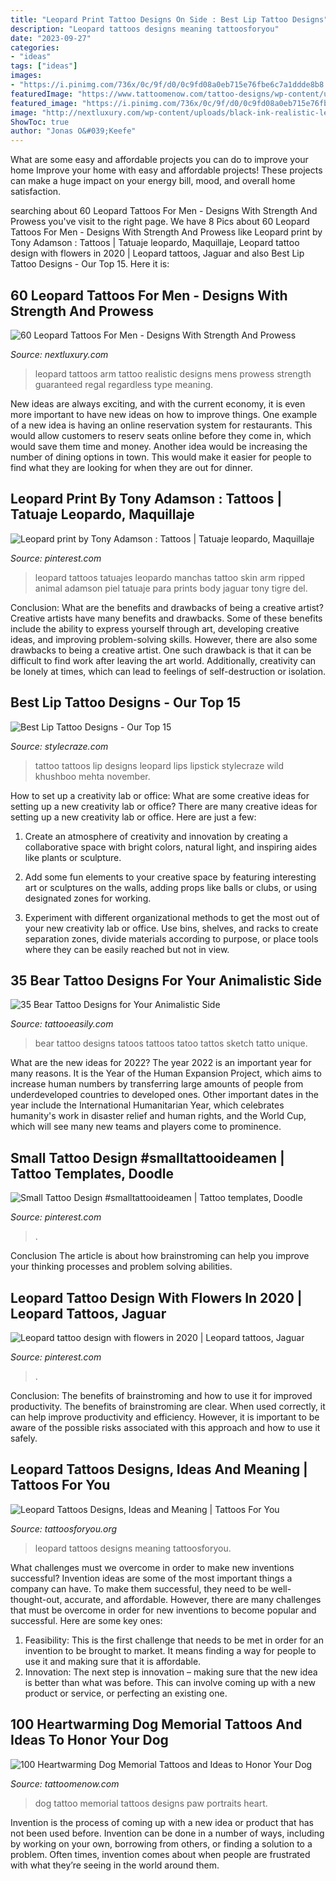 ```yaml
---
title: "Leopard Print Tattoo Designs On Side : Best Lip Tattoo Designs"
description: "Leopard tattoos designs meaning tattoosforyou"
date: "2023-09-27"
categories:
- "ideas"
tags: ["ideas"]
images:
- "https://i.pinimg.com/736x/0c/9f/d0/0c9fd08a0eb715e76fbe6c7a1ddde8b8.jpg"
featuredImage: "https://www.tattoomenow.com/tattoo-designs/wp-content/uploads/2019/09/Dog-memorial-tattoo-portrait-25.jpg"
featured_image: "https://i.pinimg.com/736x/0c/9f/d0/0c9fd08a0eb715e76fbe6c7a1ddde8b8.jpg"
image: "http://nextluxury.com/wp-content/uploads/black-ink-realistic-leopard-guys-arm-tattoos.jpg"
ShowToc: true
author: "Jonas O&#039;Keefe"
---
```



What are some easy and affordable projects you can do to improve your home
Improve your home with easy and affordable projects! These projects can make a huge impact on your energy bill, mood, and overall home satisfaction.

	

		
searching about 60 Leopard Tattoos For Men - Designs With Strength And Prowess you've visit to the right page. We have 8 Pics about 60 Leopard Tattoos For Men - Designs With Strength And Prowess like Leopard print by Tony Adamson : Tattoos | Tatuaje leopardo, Maquillaje, Leopard tattoo design with flowers in 2020 | Leopard tattoos, Jaguar and also Best Lip Tattoo Designs - Our Top 15. Here it is:
		
    
## 60 Leopard Tattoos For Men - Designs With Strength And Prowess

<img loading=lazy src="http://nextluxury.com/wp-content/uploads/black-ink-realistic-leopard-guys-arm-tattoos.jpg" onerror="this.onerror=null;this.src='https://tse4.mm.bing.net/th?id=OIP.XVuu6P27aVJcv-immJDHAwHaG0&amp;pid=15.1';" alt="60 Leopard Tattoos For Men - Designs With Strength And Prowess">

_Source: nextluxury.com_

>leopard tattoos arm tattoo realistic designs mens prowess strength guaranteed regal regardless type meaning. 

	

New ideas are always exciting, and with the current economy, it is even more important to have new ideas on how to improve things. One example of a new idea is having an online reservation system for restaurants. This would allow customers to reserv seats online before they come in, which would save them time and money. Another idea would be increasing the number of dining options in town. This would make it easier for people to find what they are looking for when they are out for dinner.

    
## Leopard Print By Tony Adamson : Tattoos | Tatuaje Leopardo, Maquillaje

<img loading=lazy src="https://i.pinimg.com/736x/9d/0d/90/9d0d90ea25bf8d01c5a6dee16d5a0523--leopard-print-tattoos-leopard-prints.jpg" onerror="this.onerror=null;this.src='https://tse1.mm.bing.net/th?id=OIP.IceQLqw8FRda4iNTJO0PSwAAAA&amp;pid=15.1';" alt="Leopard print by Tony Adamson : Tattoos | Tatuaje leopardo, Maquillaje">

_Source: pinterest.com_

>leopard tattoos tatuajes leopardo manchas tattoo skin arm ripped animal adamson piel tatuaje para prints body jaguar tony tigre del. 

	

Conclusion: What are the benefits and drawbacks of being a creative artist?
Creative artists have many benefits and drawbacks. Some of these benefits include the ability to express yourself through art, developing creative ideas, and improving problem-solving skills. However, there are also some drawbacks to being a creative artist. One such drawback is that it can be difficult to find work after leaving the art world. Additionally, creativity can be lonely at times, which can lead to feelings of self-destruction or isolation.

    
## Best Lip Tattoo Designs - Our Top 15

<img loading=lazy src="https://cdn2.stylecraze.com/wp-content/uploads/2013/06/Best-lip-tatoos.jpg" onerror="this.onerror=null;this.src='https://tse3.mm.bing.net/th?id=OIP.C-pt5WHa0L3MiA_cX8j3UwHaIV&amp;pid=15.1';" alt="Best Lip Tattoo Designs - Our Top 15">

_Source: stylecraze.com_

>tattoo tattoos lip designs leopard lips lipstick stylecraze wild khushboo mehta november. 

	

How to set up a creativity lab or office: What are some creative ideas for setting up a new creativity lab or office?
There are many creative ideas for setting up a new creativity lab or office. Here are just a few: 
1. Create an atmosphere of creativity and innovation by creating a collaborative space with bright colors, natural light, and inspiring aides like plants or sculpture.

2. Add some fun elements to your creative space by featuring interesting art or sculptures on the walls, adding props like balls or clubs, or using designated zones for working.

3. Experiment with different organizational methods to get the most out of your new creativity lab or office. Use bins, shelves, and racks to create separation zones, divide materials according to purpose, or place tools where they can be easily reached but not in view.

    
## 35 Bear Tattoo Designs For Your Animalistic Side

<img loading=lazy src="http://www.tattooeasily.com/wp-content/uploads/2013/05/Bear-Tattoo-Design-31.jpg" onerror="this.onerror=null;this.src='https://tse3.mm.bing.net/th?id=OIP.0Ya4TjP7EtdbOE7052_d9wHaLC&amp;pid=15.1';" alt="35 Bear Tattoo Designs for Your Animalistic Side">

_Source: tattooeasily.com_

>bear tattoo designs tatoos tattoos tatoo tattos sketch tatto unique. 

	

What are the new ideas for 2022?
The year 2022 is an important year for many reasons. It is the Year of the Human Expansion Project, which aims to increase human numbers by transferring large amounts of people from underdeveloped countries to developed ones. Other important dates in the year include the International Humanitarian Year, which celebrates humanity's work in disaster relief and human rights, and the World Cup, which will see many new teams and players come to prominence.

    
## Small Tattoo Design #smalltattooideamen | Tattoo Templates, Doodle

<img loading=lazy src="https://i.pinimg.com/736x/fc/2d/4f/fc2d4f71b1b7cb0fc47bb2cd2bc7457f.jpg" onerror="this.onerror=null;this.src='https://tse1.mm.bing.net/th?id=OIP.ctt2tH8zoOaSb8PrvgI2UAHaKf&amp;pid=15.1';" alt="Small Tattoo Design #smalltattooideamen | Tattoo templates, Doodle">

_Source: pinterest.com_

>. 

	

Conclusion
The article is about how brainstroming can help you improve your thinking processes and problem solving abilities.

    
## Leopard Tattoo Design With Flowers In 2020 | Leopard Tattoos, Jaguar

<img loading=lazy src="https://i.pinimg.com/736x/0c/9f/d0/0c9fd08a0eb715e76fbe6c7a1ddde8b8.jpg" onerror="this.onerror=null;this.src='https://tse3.mm.bing.net/th?id=OIP.uTn6Hgv-jWtU4YdNvaszVAHaJ3&amp;pid=15.1';" alt="Leopard tattoo design with flowers in 2020 | Leopard tattoos, Jaguar">

_Source: pinterest.com_

>. 

	

Conclusion: The benefits of brainstroming and how to use it for improved productivity.
The benefits of brainstroming are clear. When used correctly, it can help improve productivity and efficiency. However, it is important to be aware of the possible risks associated with this approach and how to use it safely.

    
## Leopard Tattoos Designs, Ideas And Meaning | Tattoos For You

<img loading=lazy src="https://www.tattoosforyou.org/wp-content/uploads/2013/11/Leopard-Tattoos-Designs.jpg" onerror="this.onerror=null;this.src='https://tse3.mm.bing.net/th?id=OIP.pN0uiXtk8dsbZGVlIg0lnwHaJ4&amp;pid=15.1';" alt="Leopard Tattoos Designs, Ideas and Meaning | Tattoos For You">

_Source: tattoosforyou.org_

>leopard tattoos designs meaning tattoosforyou. 

	

What challenges must we overcome in order to make new inventions successful?
Invention ideas are some of the most important things a company can have. To make them successful, they need to be well-thought-out, accurate, and affordable. However, there are many challenges that must be overcome in order for new inventions to become popular and successful. Here are some key ones:
1. Feasibility: This is the first challenge that needs to be met in order for an invention to be brought to market. It means finding a way for people to use it and making sure that it is affordable.
2. Innovation: The next step is innovation – making sure that the new idea is better than what was before. This can involve coming up with a new product or service, or perfecting an existing one. 
    
## 100 Heartwarming Dog Memorial Tattoos And Ideas To Honor Your Dog

<img loading=lazy src="https://www.tattoomenow.com/tattoo-designs/wp-content/uploads/2019/09/Dog-memorial-tattoo-portrait-25.jpg" onerror="this.onerror=null;this.src='https://tse2.mm.bing.net/th?id=OIP.Nd-ptOneoVMOPMytQe3zmgAAAA&amp;pid=15.1';" alt="100 Heartwarming Dog Memorial Tattoos and Ideas to Honor Your Dog">

_Source: tattoomenow.com_

>dog tattoo memorial tattoos designs paw portraits heart. 

	

Invention is the process of coming up with a new idea or product that has not been used before. Invention can be done in a number of ways, including by working on your own, borrowing from others, or finding a solution to a problem. Often times, invention comes about when people are frustrated with what they’re seeing in the world around them.


